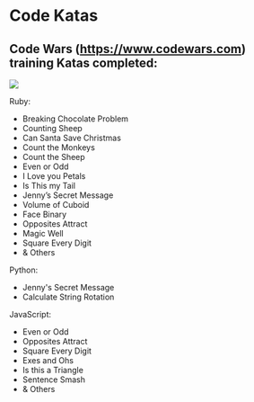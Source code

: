 # Code Katas

## Code Wars (https://www.codewars.com) training Katas completed:

![](https://www.codewars.com/users/JJoseCCampos/badges/large)

Ruby:

* Breaking Chocolate Problem
* Counting Sheep
* Can Santa Save Christmas
* Count the Monkeys
* Count the Sheep
* Even or Odd
* I Love you Petals
* Is This my Tail
* Jenny’s Secret Message
* Volume of Cuboid
* Face Binary
* Opposites Attract
* Magic Well
* Square Every Digit
* & Others

Python:
* Jenny's Secret Message
* Calculate String Rotation

JavaScript:
* Even or Odd
* Opposites Attract
* Square Every Digit
* Exes and Ohs
* Is this a Triangle
* Sentence Smash
* & Others
